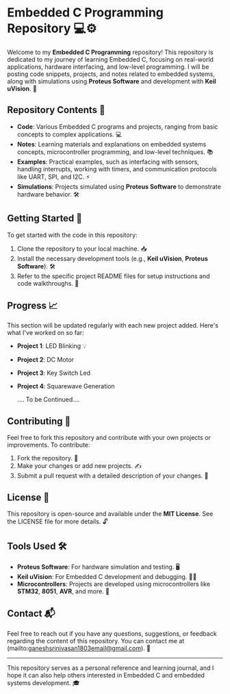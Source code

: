 # Embedded C Programming Repository 💻⚙️

Welcome to my **Embedded C Programming** repository! This repository is dedicated to my journey of learning Embedded C, focusing on real-world applications, hardware interfacing, and low-level programming. I will be posting code snippets, projects, and notes related to embedded systems, along with simulations using **Proteus Software** and development with **Keil uVision**. 🚀

## Repository Contents 📂
- **Code**: Various Embedded C programs and projects, ranging from basic concepts to complex applications. 💻
- **Notes**: Learning materials and explanations on embedded systems concepts, microcontroller programming, and low-level techniques. 📚
- **Examples**: Practical examples, such as interfacing with sensors, handling interrupts, working with timers, and communication protocols like UART, SPI, and I2C. ⚡
- **Simulations**: Projects simulated using **Proteus Software** to demonstrate hardware behavior. 🛠️

## Getting Started 🚀
To get started with the code in this repository:
1. Clone the repository to your local machine. 📥
2. Install the necessary development tools (e.g., **Keil uVision**, **Proteus Software**). 🛠️
3. Refer to the specific project README files for setup instructions and code walkthroughs. 📖

## Progress 📈
This section will be updated regularly with each new project added. Here's what I've worked on so far:
- **Project 1**: LED Blinking 💡
- **Project 2**: DC Motor
- **Project 3**: Key Switch Led
- **Project 4**: Squarewave Generation


  
  .... To be Continued....

## Contributing 🤝
Feel free to fork this repository and contribute with your own projects or improvements. To contribute:
1. Fork the repository. 🍴
2. Make your changes or add new projects. ✍️
3. Submit a pull request with a detailed description of your changes. 🔄

## License 📜
This repository is open-source and available under the **MIT License**. See the LICENSE file for more details. 🔓

## Tools Used 🛠️
- **Proteus Software**: For hardware simulation and testing. 🖥️
- **Keil uVision**: For Embedded C development and debugging. 🧑‍💻
- **Microcontrollers**: Projects are developed using microcontrollers like **STM32**, **8051**, **AVR**, and more. 🔧

## Contact 📬
Feel free to reach out if you have any questions, suggestions, or feedback regarding the content of this repository. You can contact me at (mailto:ganeshsrinivasan1803email@gmail.com). 📧

---

This repository serves as a personal reference and learning journal, and I hope it can also help others interested in Embedded C and embedded systems development. 🎓
